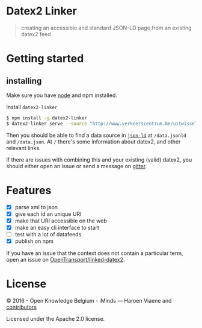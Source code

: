 # Datex2 Linker

> creating an accessible and standard JSON-LD page from an existing datex2 feed

# Getting started

## installing

Make sure you have [node](https://nodejs.org/en/download/) and npm installed.

Install `datex2-linker`

```sh
$ npm install -g datex2-linker
$ datex2-linker serve --source "http://www.verkeerscentrum.be/uitwisseling/datex2full" --base "http://localhost:8000/" --port 8000
```

Then you should be able to find a data source in [`json-ld`](http://json-ld.org) at `/data.jsonld` and `/data.json`. At `/` there's some information about datex2, and other relevant links.

If there are issues with combining this and your existing (valid) datex2, you should either open an issue or send a message on [gitter](https://gitter.im/oSoc16).


# Features

- [x] parse xml to json
- [x] give each id an unique URI
- [x] make that URI accessible on the web
- [x] make an easy cli interface to start
- [ ] test with a lot of datafeeds
- [x] publish on npm

If you have an issue that the context does not contain a particular term, open an issue on [OpenTransport/linked-datex2](https://github.com/OpenTransport/linked-datex2).

# License

© 2016 - Open Knowledge Belgium - iMinds — Haroen Viaene and [contributors](https://github.com/oSoc16/datex2-linker/graphs/contributors)

Licensed under the Apache 2.0 license.
